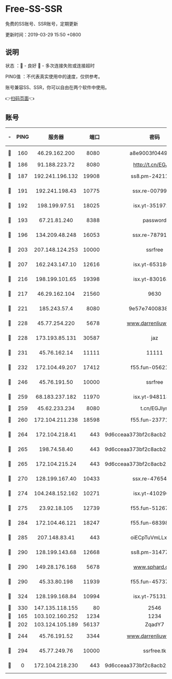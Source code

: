 # Free-SS-SSR

免费的SS账号、SSR账号，定期更新

更新时间：2019-03-29 15:50 +0800

## 说明

状态     ：🙂 - 良好 🙁 - 多次连接失败或连接超时

PING值   ：不代表真实使用中的速度，仅供参考。

账号兼容SS、SSR，你可以自由在两个软件中使用。

👉[扫码页面](https://liesauer.github.io/Free-SS-SSR/)👈

## 账号

|-|PING|服务器|端口|密码|加密方式|区域|
|:----:|:----:|:-----:|-----:|:----:|:----:|:----:|
|🙂|160|46.29.162.200|8080|a8e9003f0449cea5|chacha20-ietf|RU|
|🙂|186|91.188.223.72|8080|http://t.cn/EGJIyrl|rc4-md5|RU|
|🙂|187|192.241.196.132|19908|ss8.pm-24211927|aes-256-cfb|US|
|🙂|191|192.241.198.43|10775|ssx.re-00799891|aes-256-cfb|US|
|🙂|192|198.199.97.51|18025|isx.yt-35197208|aes-256-cfb|US|
|🙂|193|67.21.81.240|8388|password|aes-256-cfb|US|
|🙂|196|134.209.48.248|16053|ssx.re-78791809|aes-256-cfb|US|
|🙂|203|207.148.124.253|10000|ssrfree|aes-256-cfb|SG|
|🙂|207|162.243.147.10|12616|isx.yt-65318053|aes-256-cfb|US|
|🙂|216|198.199.101.65|19398|isx.yt-83016389|aes-256-cfb|US|
|🙂|217|46.29.162.104|21560|9630|aes-128-ctr|RU|
|🙂|221|185.243.57.4|8080|9e57e7400838a01e|chacha20-ietf|US|
|🙂|228|45.77.254.220|5678|www.darrenliuwei.com|aes-256-cfb|SG|
|🙂|228|173.193.85.131|30587|jaz|aes-256-cfb|US|
|🙂|231|45.76.162.14|11111|11111|aes-256-cfb|SG|
|🙂|232|172.104.49.207|17412|f55.fun-05621205|aes-256-cfb|SG|
|🙂|246|45.76.191.50|10000|ssrfree|aes-256-cfb|SG|
|🙂|259|68.183.237.182|11970|isx.yt-94811396|aes-256-cfb|SG|
|🙂|259|45.62.233.234|8080|t.cn/EGJIyrl|rc4-md5|CA|
|🙂|260|172.104.211.238|18598|f55.fun-23771534|aes-256-cfb|US|
|🙂|264|172.104.218.41|443|9d6cceaa373bf2c8acb22e60b6a58be6|aes-256-cfb|US|
|🙂|265|198.74.58.40|443|9d6cceaa373bf2c8acb22e60b6a58be6|aes-256-cfb|US|
|🙂|265|172.104.215.24|443|9d6cceaa373bf2c8acb22e60b6a58be6|aes-256-cfb|US|
|🙂|270|128.199.167.40|10433|ssx.re-47654308|aes-256-cfb|SG|
|🙂|274|104.248.152.162|10271|isx.yt-41029638|aes-256-cfb|SG|
|🙂|275|23.92.18.105|12739|f55.fun-51267989|aes-256-cfb|US|
|🙂|284|172.104.46.121|18247|f55.fun-68398451|aes-256-cfb|SG|
|🙂|285|207.148.83.41|443|oiECpTuVmLLxk4Ts|aes-256-cfb|AU|
|🙂|290|128.199.143.68|12668|ss8.pm-31477176|aes-256-cfb|SG|
|🙂|290|149.28.176.168|5678|www.sphard.com|aes-256-cfb|AU|
|🙂|290|45.33.80.198|11939|f55.fun-45737908|aes-256-cfb|US|
|🙂|324|128.199.168.84|10994|isx.yt-75131252|aes-256-cfb|SG|
|🙂|330|147.135.118.155|80|2546|chacha20|US|
|🙂|165|103.102.160.252|1234|1234|rc4-md5|JP|
|🙂|202|103.124.105.189|56137|ZqadY7|chacha20|US|
|🙂|244|45.76.191.52|3344|www.darrenliuwei.com|aes-256-cfb|JP|
|🙁|294|45.77.249.76|10000|ssrfree.tk|aes-256-cfb|SG|
|🙁|0|172.104.218.230|443|9d6cceaa373bf2c8acb22e60b6a58be6|aes-256-cfb|US|
